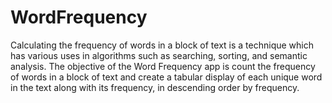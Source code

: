 # WordFrequency
Calculating the frequency of words in a block of text is a technique which has various uses in algorithms such as searching, sorting, and semantic analysis. The objective of the Word Frequency app is count the frequency of words in a block of text and create a tabular display of each unique word in the text along with its frequency, in descending order by frequency.
